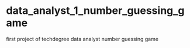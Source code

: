 # data_analyst_1_number_guessing_game
 first project of techdegree data analyst number guessing game
